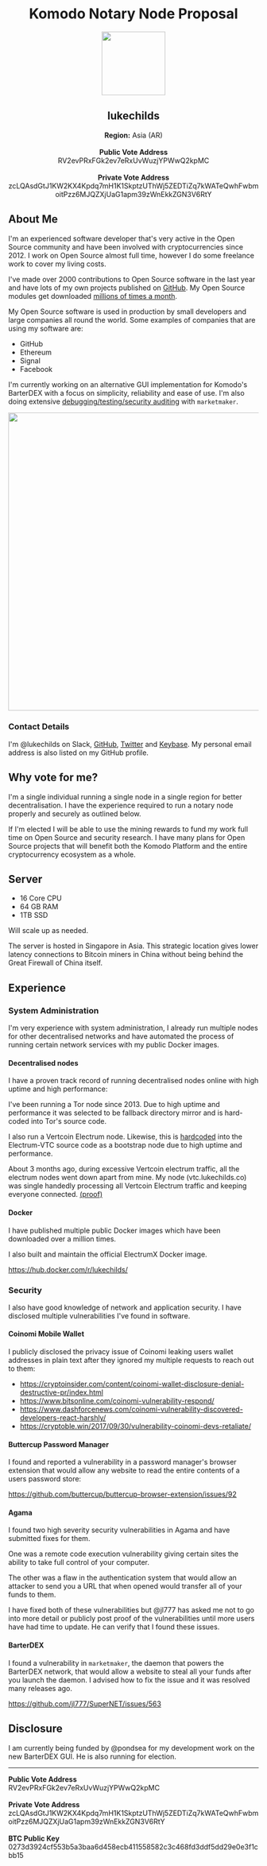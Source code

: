 <div align="center">
  <h1>Komodo Notary Node Proposal</h1>
  <img width="128" src="https://secure.gravatar.com/avatar/4af0d9a1f16bf05d1aedee5e3923d3e3?size=256" />
  <h2>lukechilds</h2>
  
  **Region:** Asia (AR)
  <br>
  <br>
  **Public Vote Address**<br>
  RV2evPRxFGk2ev7eRxUvWuzjYPWwQ2kpMC
  <br>
  <br>
  **Private Vote Address**<br>
  zcLQAsdGtJ1KW2KX4Kpdq7mH1K1SkptzUThWj5ZEDTiZq7kWATeQwhFwbmoitPzz6MJQZXjUaG1apm39zWnEkkZGN3V6RtY 
</div>

## About Me

I'm an experienced software developer that's very active in the Open Source community and have been involved with cryptocurrencies since 2012. I work on Open Source almost full time, however I do some freelance work to cover my living costs.

I've made over 2000 contributions to Open Source software in the last year and have lots of my own projects published on [GitHub](https://github.com/lukechilds/). My Open Source modules get downloaded [millions of times a month](http://npm-stats.com/lukechilds).

My Open Source software is used in production by small developers and large companies all round the world. Some examples of companies that are using my software are:

- GitHub
- Ethereum
- Signal
- Facebook

I'm currently working on an alternative GUI implementation for Komodo's BarterDEX with a focus on simplicity, reliability and ease of use. I'm also doing extensive [debugging/testing/security auditing](https://github.com/search?utf8=%E2%9C%93&q=repo%3Ajl777%2FSuperNET+author%3Alukechilds&type=Issues) with `marketmaker`.

<div align="center">
   <img src="https://i.imgur.com/mjHve26.jpg" width="600" />
</div>  

### Contact Details

I'm @lukechilds on Slack, [GitHub](https://github.com/lukechilds), [Twitter](https://twitter.com/lukechilds) and [Keybase](https://keybase.io/lukechilds). My personal email address is also listed on my GitHub profile.

## Why vote for me?

I'm a single individual running a single node in a single region for better decentralisation. I have the experience required to run a notary node properly and securely as outlined below.

If I'm elected I will be able to use the mining rewards to fund my work full time on Open Source and security research. I have many plans for Open Source projects that will benefit both the Komodo Platform and the entire cryptocurrency ecosystem as a whole.

## Server

- 16 Core CPU
- 64 GB RAM
- 1TB SSD

Will scale up as needed.

The server is hosted in Singapore in Asia. This strategic location gives lower latency connections to Bitcoin miners in China without being behind the Great Firewall of China itself.

## Experience

### System Administration

I'm very experience with system administration, I already run multiple nodes for other decentralised networks and have automated the process of running certain network services with my public Docker images.

#### Decentralised nodes

I have a proven track record of running decentralised nodes online with high uptime and high performance:

I've been running a Tor node since 2013. Due to high uptime and performance it was selected to be fallback directory mirror and is hard-coded into Tor's source code.

I also run a Vertcoin Electrum node. Likewise, this is [hardcoded](https://github.com/vertcoin-project/electrum-vtc/blob/44841d9668bd94f0a59fc311575770f29e73f6a1/lib/network.py#L57:5) into the Electrum-VTC source code as a bootstrap node due to high uptime and performance.

About 3 months ago, during excessive Vertcoin electrum traffic, all the electrum nodes went down apart from mine. My node (vtc.lukechilds.co) was single handedly processing all Vertcoin Electrum traffic and keeping everyone connected. [(proof)](https://www.reddit.com/r/vertcoin/comments/7j8l2h/working_electrum_nodes/)

#### Docker

I have published multiple public Docker images which have been downloaded over a million times.

I also built and maintain the official ElectrumX Docker image.

https://hub.docker.com/r/lukechilds/

### Security

I also have good knowledge of network and application security. I have disclosed multiple vulnerabilities I've found in software.

#### Coinomi Mobile Wallet

I publicly disclosed the privacy issue of Coinomi leaking users wallet addresses in plain text after they ignored my multiple requests to reach out to them:

- https://cryptoinsider.com/content/coinomi-wallet-disclosure-denial-destructive-pr/index.html
- https://www.bitsonline.com/coinomi-vulnerability-respond/
- https://www.dashforcenews.com/coinomi-vulnerability-discovered-developers-react-harshly/
- https://cryptoble.win/2017/09/30/vulnerability-coinomi-devs-retaliate/

#### Buttercup Password Manager

I found and reported a vulnerability in a password manager's browser extension that would allow any website to read the entire contents of a users password store:

https://github.com/buttercup/buttercup-browser-extension/issues/92

#### Agama

I found two high severity security vulnerabilities in Agama and have submitted fixes for them.

One was a remote code execution vulnerability giving certain sites the ability to take full control of your computer.

The other was a flaw in the authentication system that would allow an attacker to send you a URL that when opened would transfer all of your funds to them.

I have fixed both of these vulnerabilities but @jl777 has asked me not to go into more detail or publicly post proof of the vulnerabilities until more users have had time to update. He can verify that I found these issues.

#### BarterDEX

I found a vulnerability in `marketmaker`, the daemon that powers the BarterDEX network, that would allow a website to steal all your funds after you launch the daemon. I advised how to fix the issue and it was resolved many releases ago.

https://github.com/jl777/SuperNET/issues/563

## Disclosure

I am currently being funded by @pondsea for my development work on the new BarterDEX GUI. He is also running for election.

---

**Public Vote Address**<br>
RV2evPRxFGk2ev7eRxUvWuzjYPWwQ2kpMC
<br>
<br>
**Private Vote Address**<br>
zcLQAsdGtJ1KW2KX4Kpdq7mH1K1SkptzUThWj5ZEDTiZq7kWATeQwhFwbmoitPzz6MJQZXjUaG1apm39zWnEkkZGN3V6RtY 
<br>
<br>
**BTC Public Key**<br>
0273d3924cf553b5a3baa6d458ecb411558582c3c468fd3ddf5dd29e0e3f1cbb15
